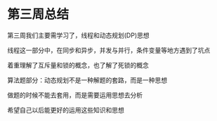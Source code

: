 # 第三周总结

第三周我们主要需学习了，线程和动态规划(DP)思想

线程这一部分中，在同步和异步，并发与并行，条件变量等地方遇到了坑点

着重理解了互斥量和锁的概念，也了解了死锁的概念

算法题部分：动态规划不是一种解题的套路，而是一种思想

做题的时候不能去套用，而是需要运用思想去分析

希望自己以后能更好的运用这些知识和思想